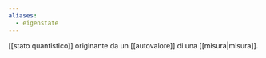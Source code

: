 ```yaml
---
aliases:
  - eigenstate
---
```

[[stato quantistico]] originante da un [[autovalore]] di una [[misura|misura]].
